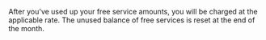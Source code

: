 After you've used up your free service amounts, you will be charged at the applicable rate. The unused balance of free services is reset at the end of the month.

